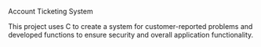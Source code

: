 Account Ticketing System  

This project uses C to create a system for customer-reported problems and developed functions to ensure security and overall application functionality.
